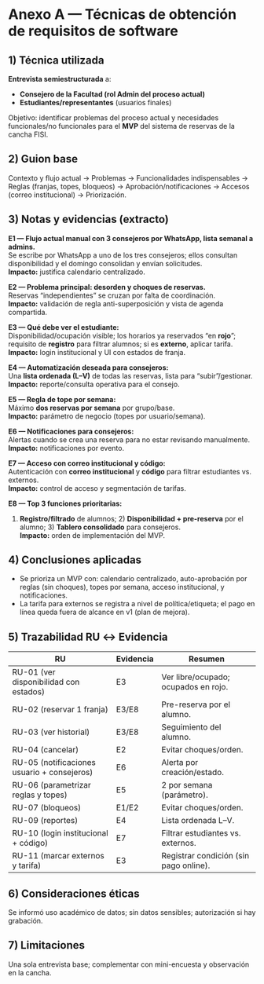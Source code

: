# Anexo A — Técnicas de obtención de requisitos de software

## 1) Técnica utilizada
**Entrevista semiestructurada** a:
- **Consejero de la Facultad (rol Admin del proceso actual)**
- **Estudiantes/representantes** (usuarios finales)

Objetivo: identificar problemas del proceso actual y necesidades funcionales/no funcionales para el **MVP** del sistema de reservas de la cancha FISI.

## 2) Guion base
Contexto y flujo actual → Problemas → Funcionalidades indispensables → Reglas (franjas, topes, bloqueos) → Aprobación/notificaciones → Accesos (correo institucional) → Priorización.

## 3) Notas y evidencias (extracto)
**E1 — Flujo actual manual con 3 consejeros por WhatsApp, lista semanal a admins.**  
Se escribe por WhatsApp a uno de los tres consejeros; ellos consultan disponibilidad y el domingo consolidan y envían solicitudes.  
**Impacto:** justifica calendario centralizado.

**E2 — Problema principal: desorden y choques de reservas.**  
Reservas “independientes” se cruzan por falta de coordinación.  
**Impacto:** validación de regla anti-superposición y vista de agenda compartida.

**E3 — Qué debe ver el estudiante:**  
Disponibilidad/ocupación visible; los horarios ya reservados “en **rojo**”; requisito de **registro** para filtrar alumnos; si es **externo**, aplicar tarifa.  
**Impacto:** login institucional y UI con estados de franja.

**E4 — Automatización deseada para consejeros:**  
Una **lista ordenada (L–V)** de todas las reservas, lista para “subir”/gestionar.  
**Impacto:** reporte/consulta operativa para el consejo.

**E5 — Regla de tope por semana:**  
Máximo **dos reservas por semana** por grupo/base.  
**Impacto:** parámetro de negocio (topes por usuario/semana).

**E6 — Notificaciones para consejeros:**  
Alertas cuando se crea una reserva para no estar revisando manualmente.  
**Impacto:** notificaciones por evento.

**E7 — Acceso con correo institucional y código:**  
Autenticación con **correo institucional** y **código** para filtrar estudiantes vs. externos.  
**Impacto:** control de acceso y segmentación de tarifas.

**E8 — Top 3 funciones prioritarias:**  
1) **Registro/filtrado** de alumnos; 2) **Disponibilidad + pre-reserva** por el alumno; 3) **Tablero consolidado** para consejeros.  
**Impacto:** orden de implementación del MVP.

## 4) Conclusiones aplicadas
- Se prioriza un MVP con: calendario centralizado, auto-aprobación por reglas (sin choques), topes por semana, acceso institucional, y notificaciones.
- La tarifa para externos se registra a nivel de política/etiqueta; el pago en línea queda fuera de alcance en v1 (plan de mejora).

## 5) Trazabilidad RU ↔ Evidencia
| RU | Evidencia | Resumen |
|----|-----------|---------|
| RU-01 (ver disponibilidad con estados) | E3 | Ver libre/ocupado; ocupados en rojo. |
| RU-02 (reservar 1 franja) | E3/E8 | Pre-reserva por el alumno. |
| RU-03 (ver historial) | E3/E8 | Seguimiento del alumno. |
| RU-04 (cancelar) | E2 | Evitar choques/orden. |
| RU-05 (notificaciones usuario + consejeros) | E6 | Alerta por creación/estado. |
| RU-06 (parametrizar reglas y topes) | E5 | 2 por semana (parámetro). |
| RU-07 (bloqueos) | E1/E2 | Evitar choques/orden. |
| RU-09 (reportes) | E4 | Lista ordenada L–V. |
| RU-10 (login institucional + código) | E7 | Filtrar estudiantes vs. externos. |
| RU-11 (marcar externos y tarifa) | E3 | Registrar condición (sin pago online). |

## 6) Consideraciones éticas
Se informó uso académico de datos; sin datos sensibles; autorización si hay grabación.

## 7) Limitaciones
Una sola entrevista base; complementar con mini-encuesta y observación en la cancha.